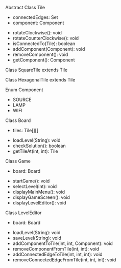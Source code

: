 Abstract Class Tile
- connectedEdges: Set<Integer>
- component: Component
+ rotateClockwise(): void
+ rotateCounterClockwise(): void
+ isConnectedTo(Tile): boolean
+ addComponent(Component): void
+ removeComponent(): void
+ getComponent(): Component

Class SquareTile extends Tile

Class HexagonalTile extends Tile

Enum Component
- SOURCE
- LAMP
- WIFI

Class Board
- tiles: Tile[][]
+ loadLevel(String): void
+ checkSolution(): boolean
+ getTileAt(int, int): Tile

Class Game
- board: Board
+ startGame(): void
+ selectLevel(int): void
+ displayMainMenu(): void
+ displayGameScreen(): void
+ displayLevelEditor(): void

Class LevelEditor
- board: Board
+ loadLevel(String): void
+ saveLevel(String): void
+ addComponentToTile(int, int, Component): void
+ removeComponentFromTile(int, int): void
+ addConnectedEdgeToTile(int, int, int): void
+ removeConnectedEdgeFromTile(int, int, int): void
